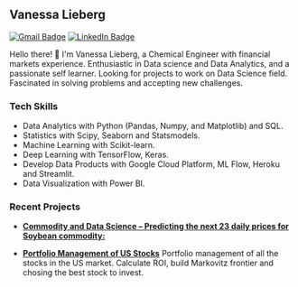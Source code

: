 ## Vanessa Lieberg

[![Gmail Badge](https://img.shields.io/badge/-Gmail-c14438?style=flat-square&logo=Gmail&logoColor=white&link=mailto:vlieberg@gmail.com)](mailto:vlieberg@gmail.com)
[![LinkedIn Badge](https://img.shields.io/badge/-LinkedIn-2867B2?style=flat-square&labelColor=2867B2&logo=linkedin&logoColor=white&link=https://www.linkedin.com/in/vanessa-lieberg/)](https://www.linkedin.com/in/vanessa-lieberg)

Hello there!  👋
I'm Vanessa Lieberg, a Chemical Engineer with financial markets experience. Enthusiastic in Data science and Data Analytics,  and a passionate self learner. Looking for projects to work on Data Science field. Fascinated in solving problems and accepting new challenges.



### Tech Skills

-   Data Analytics with Python (Pandas, Numpy, and Matplotlib) and SQL.
-   Statistics with Scipy, Seaborn and Statsmodels.
-   Machine Learning with Scikit-learn.
-   Deep Learning with TensorFlow, Keras.
-   Develop Data Products with Google Cloud Platform, ML Flow, Heroku and Streamlit.
-   Data Visualization with Power BI.
  
 

### Recent Projects

-   **[Commodity and Data Science – Predicting the next 23 daily prices for Soybean commodity:](https://github.com/VLieberg/project_commodity_prices.git)**

-   **[Portfolio Management of US Stocks](https://github.com/VLieberg/Stocks_Market_USA.git)**
      Portfolio management of all the stocks in the US market. Calculate ROI, build Markovitz frontier and chosing the best stock to invest.
